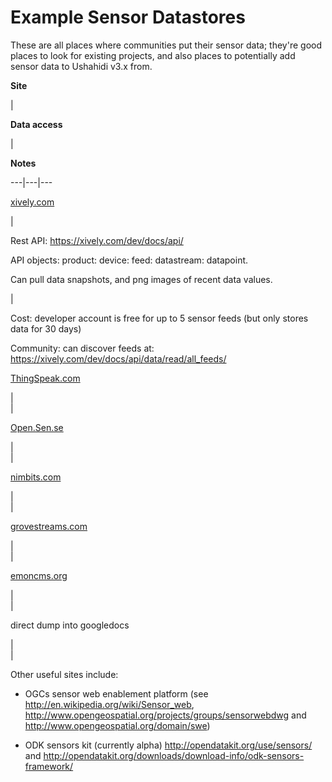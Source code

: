 # Example Sensor Datastores



These are all places where communities put their sensor data; they're good
places to look for existing projects, and also places to potentially add
sensor data to Ushahidi v3.x from.  

**Site**

|

**Data access**

|

**Notes**  
  
---|---|---  
  
[xively.com](http://www.xively.com/)

|

Rest API: <https://xively.com/dev/docs/api/>

API objects: product: device: feed: datastream: datapoint.

Can pull data snapshots, and png images of recent data values.

|

Cost: developer account is free for up to 5 sensor feeds (but only stores data
for 30 days)

Community: can discover feeds at:
<https://xively.com/dev/docs/api/data/read/all_feeds/>  
  
[ThingSpeak.com](http://www.thingspeak.com/)

  
|  
|  
  
  
[Open.Sen.se](http://open.sen.se/)

|  
|  
  
  
[nimbits.com](http://www.nimbits.com/)

|  
|  
  
  
[grovestreams.com](http://grovestreams.com)

|  
|  
  
  
[emoncms.org](http://emoncms.org)

|  
|  
  
  
direct dump into googledocs

|  
|  
  
  
Other useful sites include:

  * OGCs sensor web enablement platform (see <http://en.wikipedia.org/wiki/Sensor_web>, <http://www.opengeospatial.org/projects/groups/sensorwebdwg> and <http://www.opengeospatial.org/domain/swe>) 

  * ODK sensors kit (currently alpha) <http://opendatakit.org/use/sensors/> and <http://opendatakit.org/downloads/download-info/odk-sensors-framework/>

